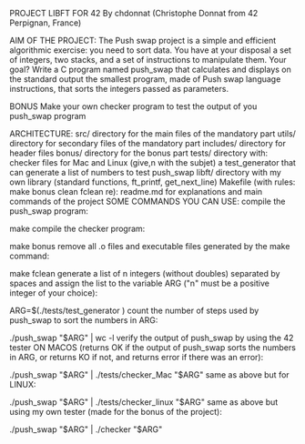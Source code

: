 PROJECT LIBFT FOR 42
By chdonnat (Christophe Donnat from 42 Perpignan, France)

AIM OF THE PROJECT:
The Push swap project is a simple and efficient algorithmic exercise: you need to sort data. You have at your disposal a set of integers, two stacks, and a set of instructions to manipulate them. Your goal? Write a C program named push_swap that calculates and displays on the standard output the smallest program, made of Push swap language instructions, that sorts the integers passed as parameters.

BONUS
Make your own checker program to test the output of you push_swap program

ARCHITECTURE:
src/ directory for the main files of the mandatory part
utils/ directory for secondary files of the mandatory part
includes/ directory for header files
bonus/ directory for the bonus part
tests/ directory with:
checker files for Mac and Linux (give,n with the subjet)
a test_generator that can generate a list of numbers to test push_swap
libft/ directory with my own library (standard functions, ft_printf, get_next_line)
Makefile (with rules: make bonus clean fclean re):
readme.md for explanations and main commands of the project
SOME COMMANDS YOU CAN USE:
compile the push_swap program:

make
compile the checker program:

make bonus
remove all .o files and executable files generated by the make command:

make fclean
generate a list of n integers (without doubles) separated by spaces and assign the list to the variable ARG ("n" must be a positive integer of your choice):

 ARG=$(./tests/test_generator <n>)
count the number of steps used by push_swap to sort the numbers in ARG:

./push_swap "$ARG" | wc -l
verify the output of push_swap by using the 42 tester ON MACOS (returns OK if the output of push_swap sorts the numbers in ARG, or returns KO if not, and returns error if there was an error):

./push_swap "$ARG" | ./tests/checker_Mac "$ARG"
same as above but for LINUX:

./push_swap "$ARG" | ./tests/checker_linux "$ARG"
same as above but using my own tester (made for the bonus of the project):

./push_swap "$ARG" | ./checker "$ARG"
